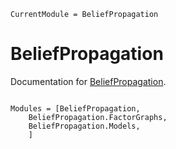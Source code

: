 ```@meta
CurrentModule = BeliefPropagation
```

# BeliefPropagation

Documentation for [BeliefPropagation](https://github.com/stecrotti/BeliefPropagation.jl).

```@index
```

```@autodocs
Modules = [BeliefPropagation,
    BeliefPropagation.FactorGraphs,
    BeliefPropagation.Models,
    ]
```
